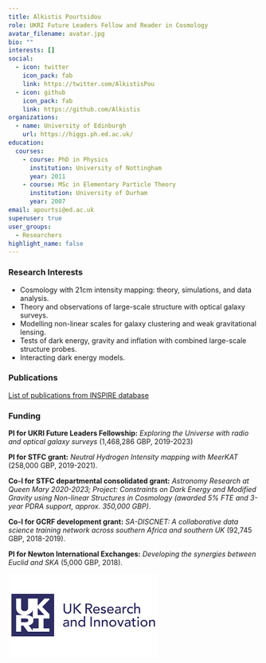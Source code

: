 ```yaml
---
title: Alkistis Pourtsidou
role: UKRI Future Leaders Fellow and Reader in Cosmology
avatar_filename: avatar.jpg
bio: ""
interests: []
social:
  - icon: twitter
    icon_pack: fab
    link: https://twitter.com/AlkistisPou
  - icon: github
    icon_pack: fab
    link: https://github.com/Alkistis
organizations:
  - name: University of Edinburgh
    url: https://higgs.ph.ed.ac.uk/
education:
  courses:
    - course: PhD in Physics
      institution: University of Nottingham
      year: 2011
    - course: MSc in Elementary Particle Theory
      institution: University of Durham
      year: 2007
email: apourtsi@ed.ac.uk
superuser: true
user_groups:
  - Researchers
highlight_name: false
---
```

### Research Interests

* Cosmology with 21cm intensity mapping: theory, simulations, and data analysis.
* Theory and observations of large-scale structure with optical galaxy surveys.
* Modelling non-linear scales for galaxy clustering and weak gravitational lensing.
* Tests of dark energy, gravity and inflation with combined large-scale structure probes.
* Interacting dark energy models.

### Publications

[List of publications from INSPIRE database](https://inspirehep.net/literature?sort=mostrecent&size=25&page=1&q=find%20a%20pourtsidou%2C%20alkistis)

### Funding

**PI for UKRI Future Leaders Fellowship:** *Exploring the Universe with radio and optical galaxy surveys* (1,468,286 GBP, 2019-2023)

**PI for STFC grant:** *Neutral Hydrogen Intensity mapping with MeerKAT* (258,000 GBP, 2019-2021).

**Co-I for STFC departmental consolidated grant:** *Astronomy Research at Queen Mary 2020-2023; Project: Constraints on Dark Energy and Modified Gravity using Non-linear Structures in Cosmology (awarded 5% FTE and 3-year PDRA support, approx. 350,000 GBP)*.

**Co-I for GCRF development grant:** *SA-DISCNET: A collaborative data science training network across southern Africa and southern UK* (92,745 GBP, 2018-2019).

**PI for Newton International Exchanges:** *Developing the synergies between Euclid and SKA* (5,000 GBP, 2018).

![](ukrilogo.png)